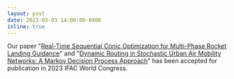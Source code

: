 ```yaml
---
layout: post
date: 2023-03-03 14:00:00-0400
inline: true
---
```


Our paper "[Real-Time Sequential Conic Optimization for Multi-Phase Rocket Landing Guidance](https://arxiv.org/abs/2212.00375)" and "[Dynamic Routing in Stochastic Urban Air Mobility Networks: A Markov Decision Process Approach](https://arxiv.org/pdf/2305.07110.pdf)" has been accepted for publication in 2023 IFAC World Congress. 
